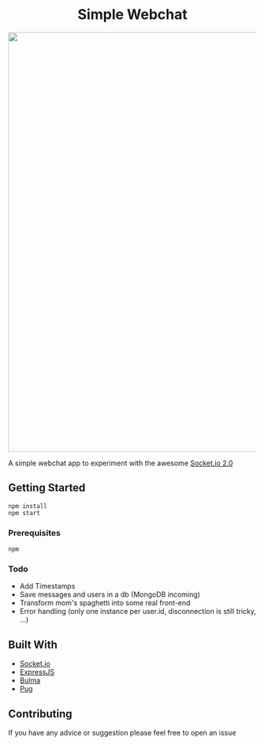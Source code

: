 <h1 align="center">Simple Webchat</h1>
<p align="center">
    <img src="https://i.imgur.com/C7Aq1Ke.png" width="850">
  </a>
</p>

A simple webchat app to experiment with the awesome [Socket.io 2.0](https://socket.io/)

## Getting Started

```
npm install
npm start
```

### Prerequisites

`
npm
`

### Todo

* Add Timestamps
* Save messages and users in a db (MongoDB incoming)
* Transform mom's spaghetti into some real front-end
* Error handling (only one instance per user.id, disconnection is still tricky, ...)

## Built With

* [Socket.io](https://socket.io/)
* [ExpressJS](https://expressjs.com)
* [Bulma](https://bulma.io/)
* [Pug](https://pugjs.org/)

## Contributing

If you have any advice or suggestion please feel free to open an issue
